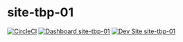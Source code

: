 # site-tbp-01

[![CircleCI](https://circleci.com/gh/YashawanthkumarH/site-tbp-01.svg?style=shield)](https://circleci.com/gh/YashawanthkumarH/site-tbp-01)
[![Dashboard site-tbp-01](https://img.shields.io/badge/dashboard-site_tbp_01-yellow.svg)](https://dashboard.pantheon.io/sites/0bf656af-d412-4dfd-a7d4-92fb3c37bf8e#dev/code)
[![Dev Site site-tbp-01](https://img.shields.io/badge/site-site_tbp_01-blue.svg)](http://dev-site-tbp-01.pantheonsite.io/)
